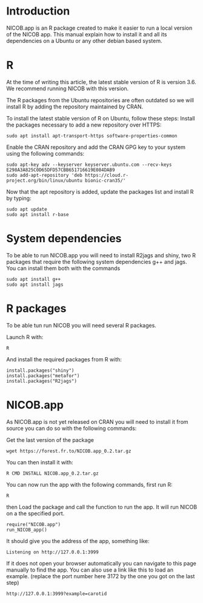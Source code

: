 # Introduction

NICOB.app is an R package created to make it easier to run a local
version of the NICOB app. This manual explain how to install it and all
its dependencies on a Ubuntu or any other debian based system.

# R

At the time of writing this article, the latest stable version of R is
version 3.6. We recommend running NICOB with this version.

The R packages from the Ubuntu repositories are often outdated so we
will install R by adding the repository maintained by CRAN.

To install the latest stable version of R on Ubuntu, follow these steps:
Install the packages necessary to add a new repository over HTTPS:

    sudo apt install apt-transport-https software-properties-common

Enable the CRAN repository and add the CRAN GPG key to your system using
the following commands:

    sudo apt-key adv --keyserver keyserver.ubuntu.com --recv-keys E298A3A825C0D65DFD57CBB651716619E084DAB9
    sudo add-apt-repository 'deb https://cloud.r-project.org/bin/linux/ubuntu bionic-cran35/'

Now that the apt repository is added, update the packages list and
install R by typing:

    sudo apt update
    sudo apt install r-base

# System dependencies

To be able to run NICOB.app you will need to install R2jags and shiny,
two R packages that require the following system dependencies g++ and
jags. You can install them both with the commands

    sudo apt install g++
    sudo apt install jags

# R packages

To be able tun run NICOB you will need several R packages.

Launch R with:

```
R
```

And install the required packages from R with:

    install.packages("shiny")
    install.packages("metafor")
    install.packages("R2jags")

# NICOB.app

As NICOB.app is not yet released on CRAN you will need to install it
from source you can do so with the following commands:

Get the last version of the package

    wget https://forest.fr.to/NICOB.app_0.2.tar.gz

You can then install it with:

    R CMD INSTALL NICOB.app_0.2.tar.gz

You can now run the app with the following commands, first run R:

```
R
```

then Load the package and call the function to run the app. It will run
NICOB on a the specified port.

    require("NICOB.app")
    run_NICOB_app()

It should give you the address of the app, something like:

    Listening on http://127.0.0.1:3999

If it does not open your browser automatically you can navigate to this
page manually to find the app. You can also use a link like this to load
an example. (replace the port number here 3172 by the one you got on the
last step)

    http://127.0.0.1:3999?example=carotid
